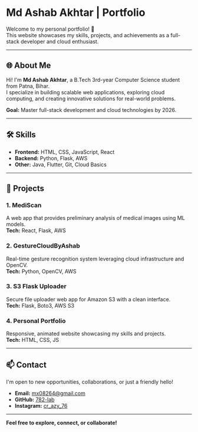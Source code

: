 # Md Ashab Akhtar | Portfolio

Welcome to my personal portfolio! 🚀  
This website showcases my skills, projects, and achievements as a full-stack developer and cloud enthusiast.

---

## 🌐 About Me
Hi! I'm **Md Ashab Akhtar**, a B.Tech 3rd-year Computer Science student from Patna, Bihar.  
I specialize in building scalable web applications, exploring cloud computing, and creating innovative solutions for real-world problems.  

**Goal:** Master full-stack development and cloud technologies by 2026.

---

## 🛠️ Skills
- **Frontend:** HTML, CSS, JavaScript, React  
- **Backend:** Python, Flask, AWS  
- **Other:** Java, Flutter, Git, Cloud Basics  

---

## 💼 Projects

### 1. MediScan
A web app that provides preliminary analysis of medical images using ML models.  
**Tech:** React, Flask, AWS  

### 2. GestureCloudByAshab
Real-time gesture recognition system leveraging cloud infrastructure and OpenCV.  
**Tech:** Python, OpenCV, AWS  

### 3. S3 Flask Uploader
Secure file uploader web app for Amazon S3 with a clean interface.  
**Tech:** Flask, Boto3, AWS S3  

### 4. Personal Portfolio
Responsive, animated website showcasing my skills and projects.  
**Tech:** HTML, CSS, JS  

---

## 📫 Contact
I'm open to new opportunities, collaborations, or just a friendly hello!  
- **Email:** [mx08264@gmail.com](mailto:mx08264@gmail.com)  
- **GitHub:** [782-lab](https://github.com/782-lab)  
- **Instagram:** [cr_azy_76](https://www.instagram.com/cr_azy_76/profilecard/)  

---

**Feel free to explore, connect, or collaborate!**
